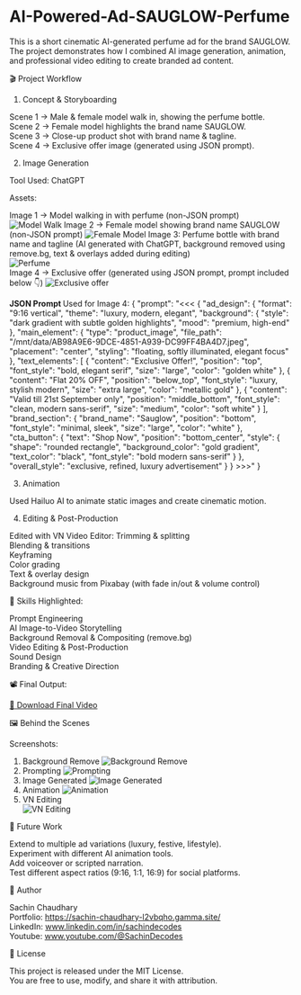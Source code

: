 # AI-Powered-Ad-SAUGLOW-Perfume
This is a short cinematic AI-generated perfume ad for the brand SAUGLOW. The project demonstrates how I combined AI image generation, animation, and professional video editing to create branded ad content.

🎬 Project Workflow

1. Concept & Storyboarding

Scene 1 → Male & female model walk in, showing the perfume bottle.<br>
Scene 2 → Female model highlights the brand name SAUGLOW.<br>
Scene 3 → Close-up product shot with brand name & tagline.<br>
Scene 4 → Exclusive offer image (generated using JSON prompt).<br>

2. Image Generation

Tool Used: ChatGPT

Assets:

Image 1 → Model walking in with perfume (non-JSON prompt)
![Model Walk](Walksin.png) 
Image 2 → Female model showing brand name SAUGLOW (non-JSON prompt)
![Female Model](FemaleModel.png)
Image 3: Perfume bottle with brand name and tagline (AI generated with ChatGPT, background removed using remove.bg, text & overlays added during editing)<br>
![Perfume](Perfume.png)
<br>
Image 4 → Exclusive offer (generated using JSON prompt, prompt included below 👇)
![Exclusive offer](Exclusiveoffer.jpeg)

<b>JSON Prompt </b> Used for Image 4:
{
  "prompt": "<<< {
  "ad_design": {
    "format": "9:16 vertical",
    "theme": "luxury, modern, elegant",
    "background": {
      "style": "dark gradient with subtle golden highlights",
      "mood": "premium, high-end"
    },
    "main_element": {
      "type": "product_image",
      "file_path": "/mnt/data/AB98A9E6-9DCE-4851-A939-DC99FF4BA4D7.jpeg",
      "placement": "center",
      "styling": "floating, softly illuminated, elegant focus"
    },
    "text_elements": [
      {
        "content": "Exclusive Offer!",
        "position": "top",
        "font_style": "bold, elegant serif",
        "size": "large",
        "color": "golden white"
      },
      {
        "content": "Flat 20% OFF",
        "position": "below_top",
        "font_style": "luxury, stylish modern",
        "size": "extra large",
        "color": "metallic gold"
      },
      {
        "content": "Valid till 21st September only",
        "position": "middle_bottom",
        "font_style": "clean, modern sans-serif",
        "size": "medium",
        "color": "soft white"
      }
    ],
    "brand_section": {
      "brand_name": "Sauglow",
      "position": "bottom",
      "font_style": "minimal, sleek",
      "size": "large",
      "color": "white"
    },
    "cta_button": {
      "text": "Shop Now",
      "position": "bottom_center",
      "style": {
        "shape": "rounded rectangle",
        "background_color": "gold gradient",
        "text_color": "black",
        "font_style": "bold modern sans-serif"
      }
    },
    "overall_style": "exclusive, refined, luxury advertisement"
  }
} >>>"
}

3. Animation

Used Hailuo AI to animate static images and create cinematic motion.

4. Editing & Post-Production

Edited with VN Video Editor:
Trimming & splitting<br>
Blending & transitions<br>
Keyframing<br>
Color grading<br>
Text & overlay design<br>
Background music from Pixabay (with fade in/out & volume control)<br>

🎨 Skills Highlighted:

Prompt Engineering<br>
AI Image-to-Video Storytelling<br>
Background Removal & Compositing (remove.bg)<br>
Video Editing & Post-Production<br>
Sound Design<br>
Branding & Creative Direction<br>

📽️ Final Output:

[🎥 Download Final Video](sauglowad.mp4)

🖼️ Behind the Scenes

Screenshots:
1. Background Remove
![Background Remove](removebg.png)
2. Prompting
![Prompting](prompting.png)
3. Image Generated
![Image Generated](Imgen.png)
4. Animation
![Animation](Animation.png)
5. VN Editing <br>
![VN Editing](vneditng.jpeg) 

🔮 Future Work

Extend to multiple ad variations (luxury, festive, lifestyle).<br>
Experiment with different AI animation tools.<br>
Add voiceover or scripted narration.<br>
Test different aspect ratios (9:16, 1:1, 16:9) for social platforms.<br>

👤 Author

Sachin Chaudhary<br>
Portfolio: https://sachin-chaudhary-l2vbqho.gamma.site/<br>
LinkedIn: www.linkedin.com/in/sachindecodes<br>
Youtube: www.youtube.com/@SachinDecodes<br>

📜 License

This project is released under the MIT License.<br>
You are free to use, modify, and share it with attribution.
